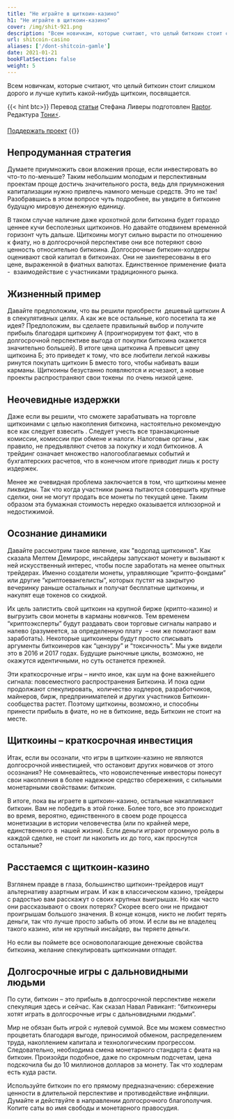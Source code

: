 ```yaml
---
title: "Не играйте в щиткоин-казино"
h1: "Не играйте в щиткоин-казино"
cover: /img/shit-921.png
description: "Всем новичкам, которые считают, что целый биткоин стоит слишком дорого и лучше купить какой-нибудь щиткоин, посвящается."
url: shitcoin-casino
aliases: ['/dont-shitcoin-gamle']
date: 2021-01-21
bookFlatSection: false
weight: 5
---
```


Всем новичкам, которые считают, что целый биткоин стоит слишком дорого и лучше купить какой-нибудь щиткоин, посвящается.

{{< hint btc>}}
Перевод [статьи](https://www.citadel21.com/dont-play-shitcoin-gambling-games?ref=21ideas.org) Стефана Ливеры подготовлен [Raptor](https://snort.social/p/npub1kenh4ng392s0xnsu8t2x65xycaldcpe4lcjml0z00h8qkyul0c2sgjjvcq?ref=21ideas.org). Редактура [Тони⚡](https://snort.social/p/npub10awzknjg5r5lajnr53438ndcyjylgqsrnrtq5grs495v42qc6awsj45ys7?ref=21ideas.org)️. 

[Поддержать проект](/contribute/)
{{</hint >}}

## Непродуманная стратегия

Думаете приумножить свои вложения проще, если инвестировать во что-то по-меньше? Таким небольшим молодым и перспективным проектам проще достичь значительного роста, ведь для приумножения капитализации нужно привлечь намного меньше средств. Это не так! Разобравшись в этом вопросе чуть подробнее, вы увидите в биткоине будущую мировую денежную единицу.

В таком случае наличие даже крохотной доли биткоина будет гораздо ценнее кучи бесполезных щиткоинов. Но давайте отодвинем временной горизонт чуть дальше. Щиткоины могут сильно вырасти по отношению к фиату, но в долгосрочной перспективе они все потеряют свою ценность относительно биткоина. Долгосрочные биткоин-холдеры оценивают свой капитал в биткоинах. Они не заинтересованы в его цене, выраженной в фиатных валютах. Единственное применение фиата -  взаимодействие с участниками традиционного рынка.

## Жизненный пример

Давайте предположим, что вы решили приобрести  дешевый щиткоин А в спекулятивных целях. А как же все остальные, кого посетила та же идея? Предположим, вы сделаете правильный выбор и получите прибыль благодаря щиткоину А (проигнорируем тот факт, что в долгосрочной перспективе выгода от покупки биткоина окажется значительно большей). В итоге цена щиткоина А превысит цену щиткоина Б; это приведет к тому, что все любители легкой наживы ринутся покупать щиткоин Б вместо того, чтобы набивать ваши карманы. Щиткоины безустанно появляются и исчезают, а новые проекты распространяют свои токены  по очень низкой цене.

## Неочевидные издержки

Даже если вы решили, что сможете зарабатывать на торговле щиткоинами с целью накопления биткоина, настоятельно рекомендую все как следует взвесить . Следует учесть все транзакционные комиссии, комиссии при обмене и налоги. Налоговые органы , как правило, не предъявляют счетов за покупку и ходл биткоинов. А трейдинг означает множество налогооблагаемых событий и бухгалтерских расчетов, что в конечном итоге приводит лишь к росту издержек.

Менее же очевидная проблема заключается в том, что щиткоины менее ликвидны. Так что когда участники рынка пытаются совершить крупные сделки, они не могут продать все монеты по текущей цене. Таким образом эта бумажная стоимость нередко оказывается иллюзорной и недостижимой.

## Осознание динамики

Давайте рассмотрим такое явление, как "водопад щиткоинов". Как сказала Мелтем Демирорс, инсайдеры запускают монету и вызывают к ней искусственный интерес, чтобы после заработать на менее опытных трейдерах. Именно создатели монеты, управляющие “крипто-фондами” или другие “криптоевангелисты”, которых пустят на закрытую вечеринку раньше остальных и получат бесплатные щиткоины, и накупят еще токенов со скидкой.

Их цель залистить свой щиткоин на крупной бирже (крипто-казино) и выгрузить свои монеты в карманы новичков. Тем временем “криптоэксперты” будут раздавать свои торговые сигналы направо и налево (разумеется, за определенную плату  – они же помогают вам заработать). Некоторые щиткоинеры будут просто списывать аргументы биткоинеров как “цензуру” и “токсичность”. Мы уже видели это в 2016 и 2017 годах. Будущие рыночные циклы, возможно, не окажутся идентичными, но суть останется прежней.

Эти краткосрочные игры – ничто иное, как шум на фоне важнейшего сигнала: повсеместного распространения Биткоина. И пока одни продолжают спекулировать,  количество ходлеров, разработчиков, майнеров, бирж, предпринимателей и других участников Биткоин-сообщества растет. Поэтому щиткоины, возможно, и способны принести прибыль в фиате, но не в биткоине, ведь Биткоин не стоит на месте.

## Щиткоины – краткосрочная инвестиция

Итак, если вы осознали, что игры в щиткоин-казино не являются долгосрочной инвестицией, что остановит других новичков от этого осознания? Не сомневайтесь, что новоиспеченные инвесторы понесут свои накопления в более надежное средство сбережения, с сильными монетарными свойствами: биткоин.

В итоге, пока вы играете в щиткоин-казино, остальные накапливают биткоин. Вам не победить в этой гонке. Более того, все это происходит во время, вероятно, единственного в своем роде процесса монетизации в истории человечества (или по крайней мере, единственного в  нашей жизни). Если деньги играют огромную роль в каждой сделке, не стоит ли накопить их до того, как проснутся остальные?

## Расстаемся с щиткоин-казино

Взглянем правде в глаза, большинство щиткоин-трейдеров ищут альтернативу азартным играм. И как в классическом казино, трейдеры с радостью вам расскажут о своих крупных выигрышах. Но как часто они рассказывают о своих потерях? Скорее всего они не придают проигрышам большого значения. В конце концов, никто не любит терять деньги, так что лучше просто забыть об этом. И если вы не владелец такого казино, или не крупный инсайдер, вы теряете деньги.

Но если вы поймете все основополагающие денежные свойства биткоина, желание спекулировать щиткоинами отпадет.

## Долгосрочные игры с дальновидными людьми

По сути, биткоин – это прибыль в долгосрочной перспективе нежели спекуляция здесь и сейчас. Как сказал Навал Равикант: “биткоинеры хотят играть в долгосрочные игры с дальновидными людьми”.

Мир не обязан быть игрой с нулевой суммой. Все мы можем совместно процветать благодаря выгоде, приносимой обменом, распределением труда, накоплением капитала и технологическим прогрессом. Следовательно, необходима смена монетарного стандарта с фиата на биткоин. Произойди подобное, даже по скромным подсчетам, цена подскочила бы до 10 миллионов долларов за монету. Так что ходлерам есть куда расти.

Используйте биткоин по его прямому предназначению: сбережение ценности в длительной перспективе и противодействие инфляции. Думайте и действуйте в направлении долгосрочного благополучия. Копите саты во имя свободы и монетарного правосудия.